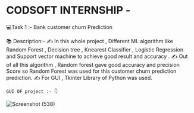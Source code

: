 # CODSOFT INTERNSHIP -
💻Task 1 :- Bank customer churn Prediction

📚 Description:-
   ✍️ In this whole project , Different ML algorithm like Random Forest , Decision tree , Knearest Classifier , Logistic Regression and Support vector machine to achieve good result and accuracy  . 
   ✍️ Out of all this algorithm , Random forest gave  good accuracy and precision Score so  Random Forest was used  for this customer churn prediction prediction.
   ✍️ For GUI ,  Tkinter Library of Python was used.

    GUI OF project :- 👇

![Screenshot (538)](https://github.com/tanvi20206/CODSOFT-/assets/142237861/75853b82-0bf7-4a13-8765-c51099794c52)
